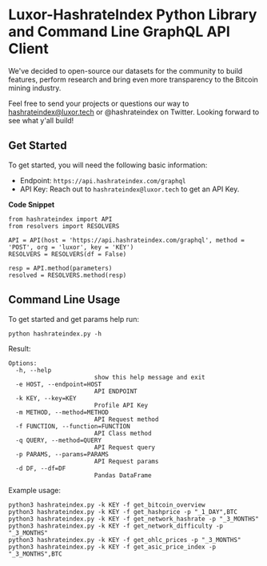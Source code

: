 # Luxor-HashrateIndex Python Library and Command Line GraphQL API Client

We've decided to open-source our datasets for the community to build features, perform research and bring even more transparency to the Bitcoin mining industry.

Feel free to send your projects or questions our way to hashrateindex@luxor.tech or @hashrateindex on Twitter. Looking forward to see what y'all build!

## Get Started

To get started, you will need the following basic information:

- Endpoint: `https://api.hashrateindex.com/graphql`
- API Key: Reach out to `hashrateindex@luxor.tech` to get an API Key. 

**Code Snippet**

```
from hashrateindex import API
from resolvers import RESOLVERS

API = API(host = 'https://api.hashrateindex.com/graphql', method = 'POST', org = 'luxor', key = 'KEY')
RESOLVERS = RESOLVERS(df = False)

resp = API.method(parameters)
resolved = RESOLVERS.method(resp)
```

## Command Line Usage

To get started and get params help run:

```
python hashrateindex.py -h
```

Result:

```
Options:
  -h, --help
                        show this help message and exit
  -e HOST, --endpoint=HOST
                        API ENDPOINT
  -k KEY, --key=KEY
                        Profile API Key
  -m METHOD, --method=METHOD
                        API Request method
  -f FUNCTION, --function=FUNCTION
                        API Class method
  -q QUERY, --method=QUERY
                        API Request query
  -p PARAMS, --params=PARAMS
                        API Request params
  -d DF, --df=DF
                        Pandas DataFrame
```

Example usage:

```
python3 hashrateindex.py -k KEY -f get_bitcoin_overview
python3 hashrateindex.py -k KEY -f get_hashprice -p "_1_DAY",BTC
python3 hashrateindex.py -k KEY -f get_network_hashrate -p "_3_MONTHS"
python3 hashrateindex.py -k KEY -f get_network_difficulty -p "_3_MONTHS"
python3 hashrateindex.py -k KEY -f get_ohlc_prices -p "_3_MONTHS"
python3 hashrateindex.py -k KEY -f get_asic_price_index -p "_3_MONTHS",BTC
```
